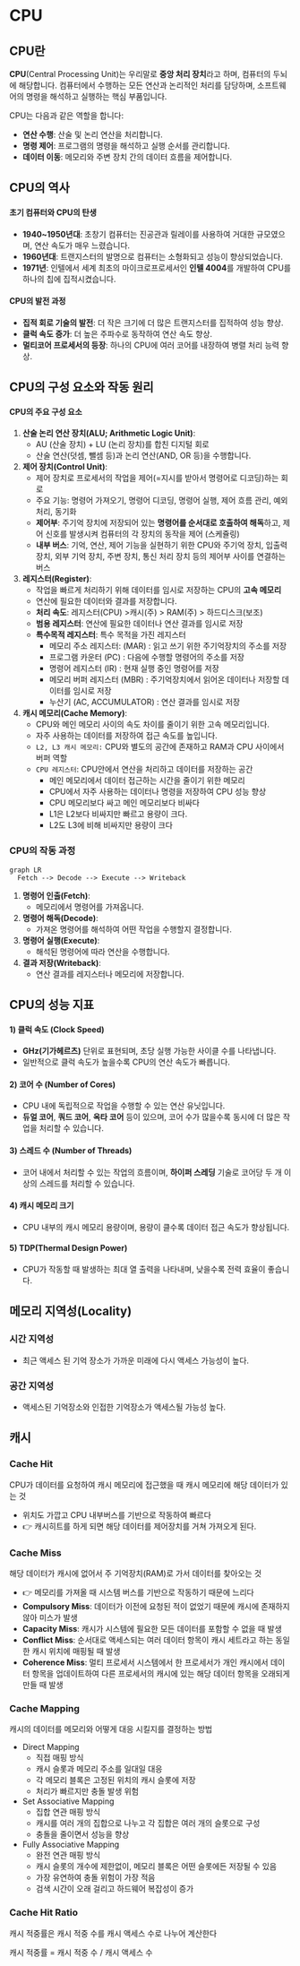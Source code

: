 # CPU

## CPU란

**CPU**(Central Processing Unit)는 우리말로 **중앙 처리 장치**라고 하며, 컴퓨터의 두뇌에 해당합니다. 컴퓨터에서 수행하는 모든 연산과 논리적인 처리를 담당하며, 소프트웨어의 명령을 해석하고 실행하는 핵심 부품입니다.

CPU는 다음과 같은 역할을 합니다:

- **연산 수행**: 산술 및 논리 연산을 처리합니다.
- **명령 제어**: 프로그램의 명령을 해석하고 실행 순서를 관리합니다.
- **데이터 이동**: 메모리와 주변 장치 간의 데이터 흐름을 제어합니다.



## CPU의 역사

#### **초기 컴퓨터와 CPU의 탄생**

- **1940~1950년대**: 초창기 컴퓨터는 진공관과 릴레이를 사용하여 거대한 규모였으며, 연산 속도가 매우 느렸습니다.
- **1960년대**: 트랜지스터의 발명으로 컴퓨터는 소형화되고 성능이 향상되었습니다.
- **1971년**: 인텔에서 세계 최초의 마이크로프로세서인 **인텔 4004**를 개발하여 CPU를 하나의 칩에 집적시켰습니다.

#### **CPU의 발전 과정**

- **집적 회로 기술의 발전**: 더 작은 크기에 더 많은 트랜지스터를 집적하여 성능 향상.
- **클럭 속도 증가**: 더 높은 주파수로 동작하여 연산 속도 향상.
- **멀티코어 프로세서의 등장**: 하나의 CPU에 여러 코어를 내장하여 병렬 처리 능력 향상.



## CPU의 구성 요소와 작동 원리

#### **CPU의 주요 구성 요소**

1. **산술 논리 연산 장치(ALU; Arithmetic Logic Unit)**:
   - AU (산술 장치) + LU (논리 장치)를 합친 디지털 회로
   - 산술 연산(덧셈, 뺄셈 등)과 논리 연산(AND, OR 등)을 수행합니다.
2. **제어 장치(Control Unit)**:
   - 제어 장치로 프로세서의 작업을 제어(=지시를 받아서 명령어로 디코딩)하는 회로
   - 주요 기능: 명령어 가져오기, 명령어 디코딩, 명령어 실행, 제어 흐름 관리, 예외 처리, 동기화
   - **제어부**:  주기억 장치에 저장되어 있는 **명령어를 순서대로 호출하여 해독**하고, 제어 신호를 발생시켜 컴퓨터의 각 장치의 동작을 제어 (스케쥴링)
   - **내부 버스**: 기억, 연산, 제어 기능을 실현하기 위한 CPU와 주기억 장치, 입출력 장치, 외부 기억 장치, 주변 장치, 통신 처리 장치 등의 제어부 사이를 연결하는 버스
3. **레지스터(Register)**:
   - 작업을 빠르게 처리하기 위해 데이터를 임시로 저장하는 CPU의 **고속 메모리**
   - 연산에 필요한 데이터와 결과를 저장합니다.
   - **처리 속도**: 레지스터(CPU) >캐시(주) > RAM(주) > 하드디스크(보조)
   - **범용 레지스터**: 연산에 필요한 데이터나 연산 결과를 임시로 저장
   - **특수목적 레지스터**: 특수 목적을 가진 레지스터
     * 메모리 주소 레지스터: (MAR) : 읽고 쓰기 위한 주기억장치의 주소를 저장
     * 프로그램 카운터 (PC) : 다음에 수행할 명령어의 주소를 저장
     * 명령어 레지스터 (IR) : 현재 실행 중인 명령어를 저장
     * 메모리 버퍼 레지스터 (MBR) : 주기억장치에서 읽어온 데이터나 저장할 데이터를 임시로 저장
     * 누산기 (AC, ACCUMULATOR) : 연산 결과를 임시로 저장
4. **캐시 메모리(Cache Memory)**:
   - CPU와 메인 메모리 사이의 속도 차이를 줄이기 위한 고속 메모리입니다.
   - 자주 사용하는 데이터를 저장하여 접근 속도를 높입니다.
   - `L2, L3 캐시 메모리:` CPU와 별도의 공간에 존재하고 RAM과 CPU 사이에서 버퍼 역할
   - `CPU 레지스터`: CPU안에서 연산을 처리하고 데이터를 저장하는 공간
     - 메인 메모리에서 데이터 접근하는 시간을 줄이기 위한 메모리
     - CPU에서 자주 사용하는 데이터나 명령을 저장하여 CPU 성능 향상
     - CPU 메모리보다 싸고 메인 메모리보다 비싸다
     - L1은 L2보다 비싸지만 빠르고 용량이 크다.
     - L2도 L3에 비해 비싸지만 용량이 크다

### CPU의 작동 과정

```mermaid
graph LR
  Fetch --> Decode --> Execute --> Writeback
```

1. **명령어 인출(Fetch)**:
   - 메모리에서 명령어를 가져옵니다.
2. **명령어 해독(Decode)**:
   - 가져온 명령어를 해석하여 어떤 작업을 수행할지 결정합니다.
3. **명령어 실행(Execute)**:
   - 해석된 명령어에 따라 연산을 수행합니다.
4. **결과 저장(Writeback)**:
   - 연산 결과를 레지스터나 메모리에 저장합니다.



## CPU의 성능 지표

#### **1) 클럭 속도 (Clock Speed)**

- **GHz(기가헤르츠)** 단위로 표현되며, 초당 실행 가능한 사이클 수를 나타냅니다.
- 일반적으로 클럭 속도가 높을수록 CPU의 연산 속도가 빠릅니다.

#### **2) 코어 수 (Number of Cores)**

- CPU 내에 독립적으로 작업을 수행할 수 있는 연산 유닛입니다.
- **듀얼 코어**, **쿼드 코어**, **옥타 코어** 등이 있으며, 코어 수가 많을수록 동시에 더 많은 작업을 처리할 수 있습니다.

#### **3) 스레드 수 (Number of Threads)**

- 코어 내에서 처리할 수 있는 작업의 흐름이며, **하이퍼 스레딩** 기술로 코어당 두 개 이상의 스레드를 처리할 수 있습니다.

#### **4) 캐시 메모리 크기**

- CPU 내부의 캐시 메모리 용량이며, 용량이 클수록 데이터 접근 속도가 향상됩니다.

#### **5) TDP(Thermal Design Power)**

- CPU가 작동할 때 발생하는 최대 열 출력을 나타내며, 낮을수록 전력 효율이 좋습니다.



## 메모리 지역성(Locality)

### 시간 지역성

* 최근 액세스 된 기억 장소가 가까운 미래에 다시 액세스 가능성이 높다.

### 공간 지역성

* 액세스된 기억장소와 인접한 기억장소가 액세스될 가능성 높다.



## 캐시

### Cache  Hit

CPU가 데이터를 요청하여 캐시 메모리에 접근했을 때 캐시 메모리에 해당 데이터가 있는 것

* 위치도 가깝고 CPU 내부버스를 기반으로 작동하여 빠르다
* 👉 캐시히트를 하게 되면 해당 데이터를 제어장치를 거쳐 가져오게 된다.

### Cache Miss

해당 데이터가 캐시에 없어서 주 기억장치(RAM)로 가서 데이터를 찾아오는 것

* 👉 메모리를 가져올 때 시스템 버스를 기반으로 작동하기 때문에 느리다
* **Compulsory Miss**: 데이터가 이전에 요청된 적이 없었기 때문에 캐시에 존재하지 않아 미스가 발생
* **Capacity Miss**: 캐시가 시스템에 필요한 모든 데이터를 포함할 수 없을 때 발생
* **Conflict Miss**: 순서대로 액세스되는 여러 데이터 항목이 캐시 세트라고 하는 동일한 캐시 위치에 매핑될 때 발생
* **Coherence Miss**: 멀티 프로세서 시스템에서  한 프로세서가 개인 캐시에서 데이터 항목을 업데이트하여 다른 프로세서의 캐시에 있는 해당 데이터 항목을 오래되게 만들 때 발생

### Cache Mapping

캐시의 데이터를 메모리와 어떻게 대응 시킬지를 결정하는 방법

- Direct Mapping
  - 직접 매핑 방식
  - 캐시 슬롯과 메모리 주소를 일대일 대응
  - 각 메모리 블록은 고정된 위치의 캐시 슬롯에 저장
  - 처리가 빠르지만 충돌 발생 위험
- Set Associative Mapping
  - 집합 연관 매핑 방식
  - 캐시를 여러 개의 집합으로 나누고 각 집합은 여러 개의 슬롯으로 구성
  - 충돌을 줄이면서 성능을 향상
- Fully Associative Mapping
  - 완전 연관 매핑 방식
  - 캐시 슬롯의 개수에 제한없이, 메모리 블록은 어떤 슬롯에든 저장될 수 있음
  - 가장 유연하여 충돌 위험이 가장 적음
  - 검색 시간이 오래 걸리고 하드웨어 복잡성이 증가

### Cache Hit Ratio

캐시 적중률은 캐시 적중 수를 캐시 액세스 수로 나누어 계산한다

캐시 적중률 = 캐시 적중 수 / 캐시 액세스 수



